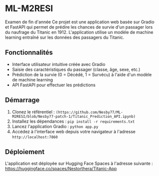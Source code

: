 # ML-M2RESI
Examen de fin d'année
Ce projet est une application web basée sur Gradio et FastAPI qui permet de prédire les chances de survie d'un passager lors du naufrage du Titanic en 1912. L'application utilise un modèle de machine learning entraîné sur les données des passagers du Titanic.

## Fonctionnalités

- Interface utilisateur intuitive créée avec Gradio
- Saisie des caractéristiques du passager (classe, âge, sexe, etc.)
- Prédiction de la survie (0 = Décédé, 1 = Survécu) à l'aide d'un modèle de machine learning
- API FastAPI pour effectuer les prédictions

## Démarrage

1. Clonez le référentiel : `(https://github.com/Nesby77/ML-M2RESI/blob/Nesby77-patch-1/Titanic_Prediction_API.ipynb)`
2. Installez les dépendances : `pip install -r requirements.txt`
3. Lancez l'application Gradio : `python app.py`
4. Accédez à l'interface web depuis votre navigateur à l'adresse `http://localhost:7860`

## Déploiement

L'application est déployée sur Hugging Face Spaces à l'adresse suivante : https://huggingface.co/spaces/Nestorthera/Titanic-App
